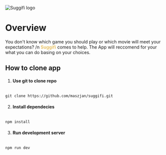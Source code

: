 ![Suggifi logo](https://i.ibb.co/5kwkKvG/logo100x200.png)  

# Overview 

You don't know which game you should play or which movie will meet your expectations?
/n
<span style="color:#E9C46A">**Suggifi**</span> comes to help. The App will reccomend for your what you can do basing on your choices.

## How to clone app

1. #### Use git to clone repo 
<code>
git clone https://github.com/maszjan/suggifi.git
</code>

2. #### Install dependecies
<code>
npm install
</code>

3. #### Run development server
<code>
npm run dev
</code>